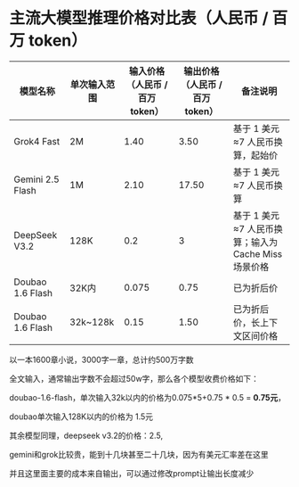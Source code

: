 # 主流大模型推理价格对比表（人民币 / 百万 token）

| 模型名称         | 单次输入范围 | 输入价格（人民币 / 百万 token） | 输出价格（人民币 / 百万 token） | 备注说明                                             |
| ---------------- | ------------ | ------------------------------- | ------------------------------- | ---------------------------------------------------- |
| Grok4 Fast       | 2M           | 1.40                            | 3.50                            | 基于 1 美元≈7 人民币换算，起始价                     |
| Gemini 2.5 Flash | 1M           | 2.10                            | 17.50                           | 基于 1 美元≈7 人民币换算                             |
| DeepSeek V3.2    | 128K         | 0.2                             | 3                               | 基于 1 美元≈7 人民币换算；输入为 Cache Miss 场景价格 |
| Doubao 1.6 Flash | 32K内        | 0.075                           | 0.75                            | 已为折后价                                           |
| Doubao 1.6 Flash | 32k~128k     | 0.15                            | 1.50                            | 已为折后价，长上下文区间价格                         |

以一本1600章小说，3000字一章，总计约500万字数

全文输入，通常输出字数不会超过50w字，那么各个模型收费价格如下：

doubao-1.6-flash，单次输入32k以内的价格为0.075*5+0.75 * 0.5 = **0.75元**，

doubao单次输入128K以内的价格为 1.5元

其余模型同理，deepseek v3.2的价格：2.5,

gemini和grok比较贵，能到十几块甚至二十几块，因为有美元汇率差在这里



并且这里面主要的成本来自输出，可以通过修改prompt让输出长度减少